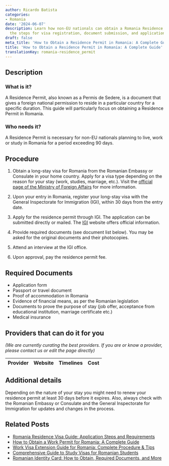 ```yaml
---
author: Ricardo Batista
categories:
- Romania
date: '2024-06-07'
description: Learn how non-EU nationals can obtain a Romania Residence Permit. Follow
  the steps for visa registration, document submission, and application process.
draft: false
meta_title: 'How to Obtain a Residence Permit in Romania: A Complete Guide'
title: 'How to Obtain a Residence Permit in Romania: A Complete Guide'
translationKey: romania-residence_permit
---
```


## Description
### What is it?
A Residence Permit, also known as a Permis de Sedere, is a document that gives a foreign national permission to reside in a particular country for a specific duration. This guide will particularly focus on obtaining a Residence Permit in Romania.

### Who needs it?
A Residence Permit is necessary for non-EU nationals planning to live, work or study in Romania for a period exceeding 90 days.

## Procedure
1. Obtain a long-stay visa for Romania from the Romanian Embassy or Consulate in your home country. Apply for a visa type depending on the reason for your stay (work, studies, marriage, etc.). Visit the [official page of the Ministry of Foreign Affairs](http://www.mae.ro/en/node/2040) for more information.

2. Upon your entry in Romania, register your long-stay visa with the General Inspectorate for Immigration (IGI), within 30 days from the entry date.

3. Apply for the residence permit through IGI. The application can be submitted directly or mailed. The [IGI](http://igi.mai.gov.ro/d/66-permise-de-sedere) website offers official information.

4. Provide required documents (see document list below). You may be asked for the original documents and their photocopies.

5. Attend an interview at the IGI office. 

6. Upon approval, pay the residence permit fee.

## Required Documents
- Application form 
- Passport or travel document
- Proof of accommodation in Romania
- Evidence of financial means, as per the Romanian legislation
- Documents to prove the purpose of stay (job offer, acceptance from educational institution, marriage certificate etc.)
- Medical insurance

## Providers that can do it for you

_(We are currently curating the best providers. If you are or know a provider, please contact us or edit the page directly)_

| Provider        |     Website     |     Timelines    |       Cost      |
| --------------- | --------------- |  :-------------: | :-------------: |

## Additional details
Depending on the nature of your stay you might need to renew your residence permit at least 30 days before it expires. Also, always check with the Romanian Embassy or Consulate and the General Inspectorate for Immigration for updates and changes in the process.


## Related Posts

- [Romania Residence Visa Guide: Application Steps and Requirements](https://tramitit.com/guides/romania/residence_visa/)
- [How to Obtain a Work Permit for Romania: A Complete Guide](https://tramitit.com/guides/romania/work_permit_application_for_expats/)
- [Work Visa Extension Guide for Romania: Complete Procedure & Tips](https://tramitit.com/guides/romania/work_visa_extension/)
- [Comprehensive Guide to Study Visas for Romanian Students](https://tramitit.com/guides/romania/obtaining_study_visa/)
- [Romanian Identity Card: How to Obtain, Required Documents, and More](https://tramitit.com/guides/romania/identity_card/)